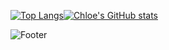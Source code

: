 
<div align="">
  
  [![Top Langs](https://github-readme-stats.vercel.app/api/top-langs/?username=chloe1129)](https://github.com/chloe1129/github-readme-stats)[![Chloe's GitHub stats](https://github-readme-stats.vercel.app/api?username=chloe1129)](https://github.com/chloe1129/github-readme-stats)

</div>

![Footer](https://capsule-render.vercel.app/api?type=waving&color=auto&height=200&section=footer)
